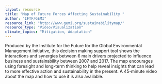 ```yaml
---
layout: resource
title: "Map of Future Forces Affecting Sustainability "
author: "IFTF/GEMI"
resource_link: "http://www.gemi.org/sustainabilitymap/"
resource_type: "Video/Visualization"
climate_topics: "Mitigation, Adaptation"
---
```


Produced by the Institute for the Future for the Global Environmental Management Initiative, this decision making support tool shows the interactions and synergies between 6 main drivers projected to influence business and sustainability between 2007 and 2017.  The map encourages using foresight and long-term thinking to help reveal insights that can lead to more effective action and sustainability in the present.  A 45-minute video about the map and how to use it is also available.
